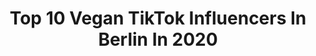 ---
title: Top 10 Vegan TikTok Influencers In Berlin In 2020
description: >-
  Find top vegan TikTok influencers in Berlin in 2020. Most popular hashtags: #vegan #foryou #fyp #berlin.
platform: TikTok
hits: 8
text_top: See the most popular TikTok profiles on inBeat.
text_bottom: Our search engine holds 8 TikTok influencers like this in Berlin, Germany for you to contact.
profiles:
  - username: "stellabossi"
    fullname: >-
      Stella Bossi
    bio: >-
      Tik Tok
    location: "Germany"
    followers: 329500
    engagement: 538
    commentsToLikes: 0.015424
    id: ck9k4d9v1rzd50j78x82oz4lp
    verified: true
    hashtags: "#party, #crocsgames2020, #clubbing, #foryou"
  - username: "waffle_brothers"
    fullname: >-
      Waffle Brothers
    bio: >-
      💪Montag & Donnerstag PROTEIN WAFFEL💪 s.ylcnkya31@gmail.com
    location: "Germany"
    followers: 154800
    engagement: 1508
    commentsToLikes: 0.018795
    id: ckamvrby154400i7813g5c880
    verified: false
    hashtags: "#fun, #karamell, #usa, #waffel"
  - username: "mitharabui"
    fullname: >-
      Mithara Bui
    bio: >-
      Addicted to travel, fashion, anime ❤️📸 I'm asexual and I'm proud of it!
    location: "Germany"
    followers: 98700
    engagement: 1577
    commentsToLikes: 0.011110
    id: cka0k7js1levm0i78k3od7gv7
    verified: false
    hashtags: "#berlinfood, #aesthetic, #japan, #tokyo"
  - username: "ich"
    fullname: >-
      ❗️FOLGE JEDEN ZURÜCK
    bio: >-
      ✅ Liked 5 Videos von mir und ich like auch bei euch ✅
    location: "Germany"
    followers: 15300
    engagement: 1775
    commentsToLikes: 0.027826
    id: ckbktwr2gowih0j23lsovo7qd
    verified: false
    hashtags: "#hund, #fdp, #firatelvito, #dog"
  - username: "bbqbro.eu"
    fullname: >-
      bbqbro.eu
    bio: >-
      🔥 BBQaddicted 🥩 Steaklover 🍔 Burgerbuilder 🔞 100% FOODPORN
    location: "Germany"
    followers: 9779
    engagement: 750
    commentsToLikes: 0.049139
    id: ckfplwv2511uc0j2315abafbb
    verified: false
    hashtags: "#hungry, #vegan, #fyp, #churrasco"
  - username: "masha"
    fullname: >-
      Masha 
    bio: >-
      Ich mag Mode, Sport und Politik. Klar geht das zusammen! 𝐼𝑛𝑠𝑡𝑎: @𝑚𝑎𝑠ℎ𝑎
    location: "Germany"
    followers: 20500
    engagement: 611
    commentsToLikes: 0.017081
    id: ck9c08jbbo4500j785qcmh747
    verified: true
    hashtags: "#vegan, #homeworkout, #workoutfromhome, #earthhour"
  - username: "tobifreudenthal"
    fullname: >-
      Tobi Freudenthal
    bio: >-
      COMEDIAN HIER 🎤⬆️ Show - Reise - Rätsel 😎 Aktiviert die 🔔 LIVE HIER👇🏼
    location: "Germany"
    followers: 37100
    engagement: 1301
    commentsToLikes: 0.036895
    id: cka7o8r3g12180i78pqfx5ntv
    verified: false
    hashtags: "#fyp, #foryou, #spa, #standupcomedy"
  - username: "philipp_dittberner"
    fullname: >-
      Philipp Dittberner
    bio: >-
      FOLGE DEINEM TRAUM UND MIR AUF INSTA✌🏻 Hier geht’s zum Video von „Chance“⤵️
    location: "Germany"
    followers: 79700
    engagement: 1353
    commentsToLikes: 0.013111
    id: ckce1yc63iho10j23mh5jp8qn
    verified: true
    hashtags: "#foryou, #songwriter, #lissabon, #stadtf"
  - username: "herrtierfreund"
    fullname: >-
      Herr Tierfreund 🌱
    bio: >-
      Schreib mir auf Insta👆🏼 💚🐽Veganismus & Nachhaltigkeit🌱🌏 👩‍❤️‍👨 | L. 🔐💕
    location: "Germany"
    followers: 29200
    engagement: 1225
    commentsToLikes: 0.146619
    id: ckdnpaz32klgw0j23qtfxqgf3
    verified: false
    hashtags: "#vegandeutschland, #landwirt, #herrtierfreund, #massentierhaltung"
  - username: "brookemedusa"
    fullname: >-
      Brooke Medusa
    bio: >-
      •BabyWitch🧿 •Vegan 🌱 •Non Binary 🤍 •21🌙 •Pansexual
    location: "Germany"
    followers: 5855
    engagement: 1763
    commentsToLikes: 0.061602
    id: ckb0xm6esmne10j23m68hgfjl
    verified: false
    hashtags: "#foryoupage, #foryou, #vikingwitch, #loveandlight"
---